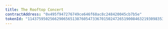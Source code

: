 ```yaml
---
title: The Rooftop Concert
contractAddress: "0x495f947276749ce646f68ac8c248420045cb7b5e"
tokenId: "114375950256629065651387605473367015024726519008463219309835321769633943388161"
---
```



